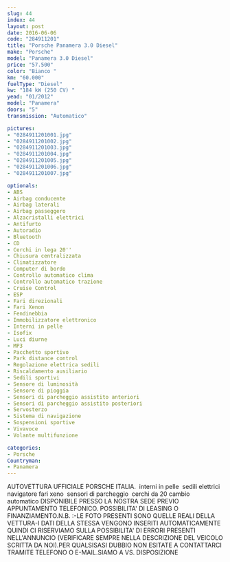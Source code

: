 ```yaml
---
slug: 44
index: 44
layout: post
date: 2016-06-06
code: "284911201"
title: "Porsche Panamera 3.0 Diesel"
make: "Porsche"
model: "Panamera 3.0 Diesel"
price: "57.500"
color: "Bianco "
km: "60.000"
fuelType: "Diesel"
kw: "184 kW (250 CV) "
yead: "01/2012"
model: "Panamera"
doors: "5"
transmission: "Automatico"

pictures:
- "0284911201001.jpg"
- "0284911201002.jpg"
- "0284911201003.jpg"
- "0284911201004.jpg"
- "0284911201005.jpg"
- "0284911201006.jpg"
- "0284911201007.jpg"

optionals:
- ABS
- Airbag conducente
- Airbag laterali
- Airbag passeggero
- Alzacristalli elettrici
- Antifurto
- Autoradio
- Bluetooth
- CD
- Cerchi in lega 20''
- Chiusura centralizzata
- Climatizzatore
- Computer di bordo
- Controllo automatico clima
- Controllo automatico trazione
- Cruise Control
- ESP
- Fari direzionali
- Fari Xenon
- Fendinebbia
- Immobilizzatore elettronico
- Interni in pelle
- Isofix
- Luci diurne
- MP3
- Pacchetto sportivo
- Park distance control
- Regolazione elettrica sedili
- Riscaldamento ausiliario
- Sedili sportivi
- Sensore di luminosità
- Sensore di pioggia
- Sensori di parcheggio assistito anteriori
- Sensori di parcheggio assistito posteriori
- Servosterzo
- Sistema di navigazione
- Sospensioni sportive
- Vivavoce
- Volante multifunzione

categories:
- Porsche
Countryman:
- Panamera
---
```

AUTOVETTURA UFFICIALE PORSCHE ITALIA.  interni in pelle  sedili elettrici  navigatore fari xeno  sensori di parcheggio  cerchi da 20 cambio automatico DISPONIBILE PRESSO LA NOSTRA SEDE PREVIO APPUNTAMENTO TELEFONICO. POSSIBILITA' DI LEASING O FINANZIAMENTO.N.B. :-LE FOTO PRESENTI SONO QUELLE REALI DELLA VETTURA-I DATI DELLA STESSA VENGONO INSERITI AUTOMATICAMENTE QUINDI CI RISERVIAMO SULLA POSSIBILITA' DI ERRORI PRESENTI NELL'ANNUNCIO (VERIFICARE SEMPRE NELLA DESCRIZIONE DEL VEICOLO SCRITTA DA NOI).PER QUALSISASI DUBBIO NON ESITATE A CONTATTARCI TRAMITE TELEFONO O E-MAIL.SIAMO A VS. DISPOSIZIONE